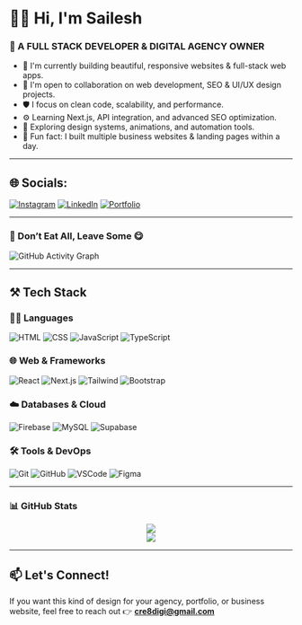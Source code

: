 # 👋🏼 Hi, I'm Sailesh

### 🚀 A FULL STACK DEVELOPER & DIGITAL AGENCY OWNER

- 🔧 I'm currently building beautiful, responsive websites & full-stack web apps.
- 🤝 I'm open to collaboration on web development, SEO & UI/UX design projects.
- 🛡️ I focus on clean code, scalability, and performance.
- ⚙️ Learning Next.js, API integration, and advanced SEO optimization.
- 🧠 Exploring design systems, animations, and automation tools.
- 🥇 Fun fact: I built multiple business websites & landing pages within a day.

---

## 🌐 Socials:

[![Instagram](https://img.shields.io/badge/Instagram-E4405F?style=for-the-badge&logo=instagram&logoColor=white)](https://instagram.com/)
[![LinkedIn](https://img.shields.io/badge/LinkedIn-0077B5?style=for-the-badge&logo=linkedin&logoColor=white)](https://linkedin.com/in/sailesh-prajapati)
[![Portfolio](https://img.shields.io/badge/Website-CRE8DIGI.COM-black?style=for-the-badge)](https://cre8digi.com)

---

### 🧠 Don’t Eat All, Leave Some 😋

![GitHub Activity Graph](https://github-readme-activity-graph.vercel.app/graph?username=Cre8digi&theme=github-dark&hide_border=true)

---

## ⚒️ Tech Stack

### 👨‍💻 Languages
![HTML](https://img.shields.io/badge/html-E34F26?style=for-the-badge&logo=html5&logoColor=white)
![CSS](https://img.shields.io/badge/css-1572B6?style=for-the-badge&logo=css3&logoColor=white)
![JavaScript](https://img.shields.io/badge/javascript-F7DF1E?style=for-the-badge&logo=javascript&logoColor=black)
![TypeScript](https://img.shields.io/badge/typescript-007ACC?style=for-the-badge&logo=typescript&logoColor=white)

### 🌐 Web & Frameworks
![React](https://img.shields.io/badge/react-20232A?style=for-the-badge&logo=react&logoColor=61DAFB)
![Next.js](https://img.shields.io/badge/next.js-black?style=for-the-badge&logo=next.js)
![Tailwind](https://img.shields.io/badge/tailwindcss-38B2AC?style=for-the-badge&logo=tailwind-css&logoColor=white)
![Bootstrap](https://img.shields.io/badge/bootstrap-563D7C?style=for-the-badge&logo=bootstrap&logoColor=white)

### ☁️ Databases & Cloud
![Firebase](https://img.shields.io/badge/firebase-FFCA28?style=for-the-badge&logo=firebase&logoColor=black)
![MySQL](https://img.shields.io/badge/mysql-00000F?style=for-the-badge&logo=mysql&logoColor=white)
![Supabase](https://img.shields.io/badge/supabase-3ECF8E?style=for-the-badge&logo=supabase&logoColor=white)

### 🛠️ Tools & DevOps
![Git](https://img.shields.io/badge/git-F05032?style=for-the-badge&logo=git&logoColor=white)
![GitHub](https://img.shields.io/badge/github-181717?style=for-the-badge&logo=github&logoColor=white)
![VSCode](https://img.shields.io/badge/VS%20Code-007ACC?style=for-the-badge&logo=visual-studio-code&logoColor=white)
![Figma](https://img.shields.io/badge/figma-F24E1E?style=for-the-badge&logo=figma&logoColor=white)

---

### 📊 GitHub Stats

<p align="center">
  <img src="https://github-readme-stats.vercel.app/api?username=Cre8digi&show_icons=true&theme=tokyonight" />
  <br />
  <img src="https://streak-stats.demolab.com?user=Cre8digi&theme=tokyonight&hide_border=true" />
</p>

---

## 📫 Let's Connect!

If you want this kind of design for your agency, portfolio, or business website, feel free to reach out 👉 **cre8digi@gmail.com**
